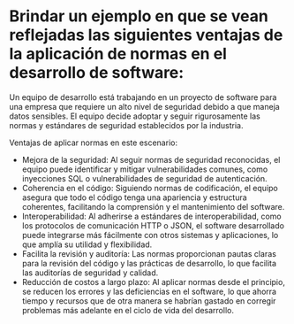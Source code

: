  # Brindar un ejemplo en que se vean reflejadas las siguientes ventajas de la aplicación de normas en el desarrollo de software:

Un equipo de desarrollo está trabajando en un proyecto de software para una empresa que requiere un alto nivel de seguridad debido a que maneja datos sensibles. El equipo decide adoptar y seguir rigurosamente las normas y estándares de seguridad establecidos por la industria.

Ventajas de aplicar normas en este escenario:

- Mejora de la seguridad: Al seguir normas de seguridad reconocidas, el equipo puede identificar y mitigar vulnerabilidades comunes, como inyecciones SQL o vulnerabilidades de seguridad de autenticación.
- Coherencia en el código: Siguiendo normas de codificación, el equipo asegura que todo el código tenga una apariencia y estructura coherentes, facilitando la comprensión y el mantenimiento del software.
- Interoperabilidad: Al adherirse a estándares de interoperabilidad, como los protocolos de comunicación HTTP o JSON, el software desarrollado puede integrarse más fácilmente con otros sistemas y aplicaciones, lo que amplía su utilidad y flexibilidad.
- Facilita la revisión y auditoría: Las normas proporcionan pautas claras para la revisión del código y las prácticas de desarrollo, lo que facilita las auditorías de seguridad y calidad.
- Reducción de costos a largo plazo: Al aplicar normas desde el principio, se reducen los errores y las deficiencias en el software, lo que ahorra tiempo y recursos que de otra manera se habrían gastado en corregir problemas más adelante en el ciclo de vida del desarrollo.
